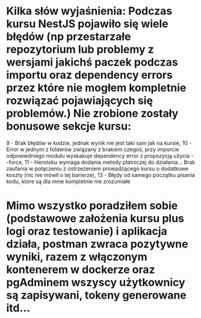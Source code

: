 # Kilka słów wyjaśnienia: Podczas kursu NestJS pojawiło się wiele błędów (np przestarzałe repozytorium lub problemy z wersjami jakichś paczek podczas importu oraz dependency errors przez które nie mogłem kompletnie rozwiązać pojawiających się problemów.) Nie zrobione zostały bonusowe sekcje kursu: 
9 - Brak błędów w kodzie, jednak wynik nie jest taki sam jak na kursie,
10 - Error w jednym z folderów związany z brakiem czegoś, przy imporcie odpowiedniego modułu wyskakuje dependency error z propozycją użycia --force,
11 - Herotoku wymaga dodania metody płatniczej do działania... Brak zaufania w połączeniu z ostrzeżeniem prowadzącego kursu o dodatkowe koszty (nic nie mówił o tej barierze),
13 - Błędy od samego początku pisania kodu, które są dla mnie kompletnie nie zrozumiałe
# Mimo wszystko poradziłem sobie (podstawowe założenia kursu plus logi oraz testowanie) i aplikacja działa, postman zwraca pozytywne wyniki, razem z włączonym kontenerem w dockerze oraz pgAdminem wszyscy użytkownicy są zapisywani, tokeny generowane itd...
